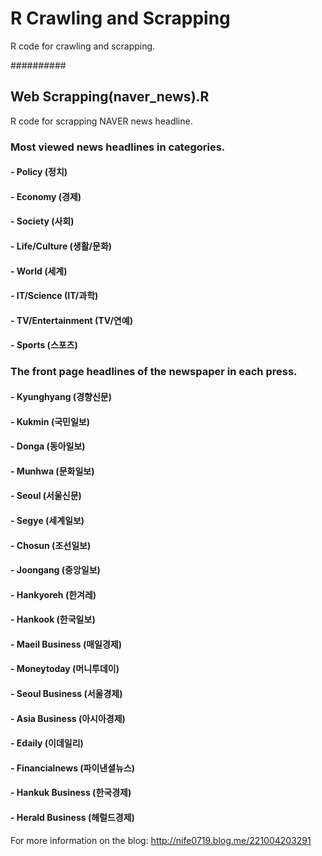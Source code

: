 # R Crawling and Scrapping
R code for crawling and scrapping.

##########
## Web Scrapping(naver_news).R
R code for scrapping NAVER news headline.

### Most viewed news headlines in categories.
#### - Policy (정치)
#### - Economy (경제)
#### - Society (사회)
#### - Life/Culture (생활/문화)
#### - World (세계)
#### - IT/Science (IT/과학)
#### - TV/Entertainment (TV/연예)
#### - Sports (스포츠)
 
### The front page headlines of the newspaper in each press.
#### - Kyunghyang (경향신문)
#### - Kukmin (국민일보)
#### - Donga (동아일보)
#### - Munhwa (문화일보)
#### - Seoul (서울신문)
#### - Segye (세계일보)
#### - Chosun (조선일보)
#### - Joongang (중앙일보)
#### - Hankyoreh (한겨레)
#### - Hankook (한국일보)
#### - Maeil Business (매일경제)
#### - Moneytoday (머니투데이)
#### - Seoul Business (서울경제)
#### - Asia Business (아시아경제)
#### - Edaily (이데일리)
#### - Financialnews (파이낸셜뉴스)
#### - Hankuk Business (한국경제)
#### - Herald Business (헤럴드경제)

For more information on the blog: http://nife0719.blog.me/221004203291 


## 
